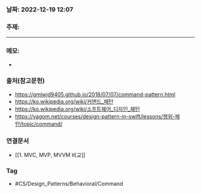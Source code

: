### 날짜: 2022-12-19 12:07

### 주제: 
---
### 메모: 
- 

### 출처(참고문헌) 
- https://gmlwjd9405.github.io/2018/07/07/command-pattern.html
- https://ko.wikipedia.org/wiki/커맨드_패턴
- https://ko.wikipedia.org/wiki/소프트웨어_디자인_패턴
- https://yagom.net/courses/design-pattern-in-swift/lessons/행위-패턴/topic/command/

### 연결문서 
- [[1. MVC, MVP, MVVM 비교]]

### Tag
- #CS/Design_Patterns/Behavioral/Command 